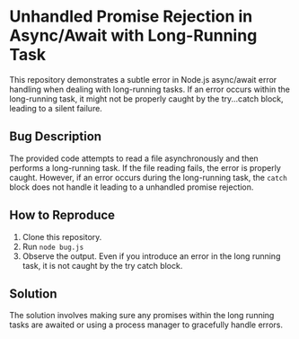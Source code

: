 # Unhandled Promise Rejection in Async/Await with Long-Running Task

This repository demonstrates a subtle error in Node.js async/await error handling when dealing with long-running tasks.  If an error occurs within the long-running task, it might not be properly caught by the try...catch block, leading to a silent failure.

## Bug Description
The provided code attempts to read a file asynchronously and then performs a long-running task. If the file reading fails, the error is properly caught. However, if an error occurs during the long-running task, the `catch` block does not handle it leading to a unhandled promise rejection.

## How to Reproduce
1. Clone this repository.
2. Run `node bug.js`
3. Observe the output.  Even if you introduce an error in the long running task, it is not caught by the try catch block.

## Solution
The solution involves making sure any promises within the long running tasks are awaited or using a process manager to gracefully handle errors.
